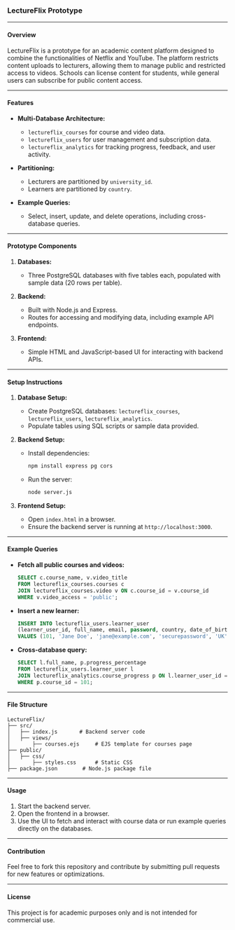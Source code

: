 ### LectureFlix Prototype

---

#### Overview

LectureFlix is a prototype for an academic content platform designed to combine the functionalities of Netflix and YouTube. The platform restricts content uploads to lecturers, allowing them to manage public and restricted access to videos. Schools can license content for students, while general users can subscribe for public content access.

---

#### Features

- **Multi-Database Architecture:**
  - `lectureflix_courses` for course and video data.
  - `lectureflix_users` for user management and subscription data.
  - `lectureflix_analytics` for tracking progress, feedback, and user activity.

- **Partitioning:**
  - Lecturers are partitioned by `university_id`.
  - Learners are partitioned by `country`.

- **Example Queries:**
  - Select, insert, update, and delete operations, including cross-database queries.

---

#### Prototype Components

1. **Databases:**
   - Three PostgreSQL databases with five tables each, populated with sample data (20 rows per table).

2. **Backend:**
   - Built with Node.js and Express.
   - Routes for accessing and modifying data, including example API endpoints.

3. **Frontend:**
   - Simple HTML and JavaScript-based UI for interacting with backend APIs.

---

#### Setup Instructions

1. **Database Setup:**
   - Create PostgreSQL databases: `lectureflix_courses`, `lectureflix_users`, `lectureflix_analytics`.
   - Populate tables using SQL scripts or sample data provided.

2. **Backend Setup:**
   - Install dependencies:
     ```bash
     npm install express pg cors
     ```
   - Run the server:
     ```bash
     node server.js
     ```

3. **Frontend Setup:**
   - Open `index.html` in a browser.
   - Ensure the backend server is running at `http://localhost:3000`.

---

#### Example Queries

- **Fetch all public courses and videos:**
  ```sql
  SELECT c.course_name, v.video_title
  FROM lectureflix_courses.courses c
  JOIN lectureflix_courses.video v ON c.course_id = v.course_id
  WHERE v.video_access = 'public';
  ```

- **Insert a new learner:**
  ```sql
  INSERT INTO lectureflix_users.learner_user
  (learner_user_id, full_name, email, password, country, date_of_birth, registration_date)
  VALUES (101, 'Jane Doe', 'jane@example.com', 'securepassword', 'UK', '1990-01-01', CURRENT_DATE);
  ```

- **Cross-database query:**
  ```sql
  SELECT l.full_name, p.progress_percentage
  FROM lectureflix_users.learner_user l
  JOIN lectureflix_analytics.course_progress p ON l.learner_user_id = p.user_id
  WHERE p.course_id = 101;
  ```

---

#### File Structure

```
LectureFlix/
├── src/
│   ├── index.js       # Backend server code
│   ├── views/
│       ├── courses.ejs     # EJS template for courses page
├── public/
│   ├── css/
│       ├── styles.css      # Static CSS
├── package.json        # Node.js package file
```

---

#### Usage

1. Start the backend server.
2. Open the frontend in a browser.
3. Use the UI to fetch and interact with course data or run example queries directly on the databases.

--- 

#### Contribution

Feel free to fork this repository and contribute by submitting pull requests for new features or optimizations.

--- 

#### License

This project is for academic purposes only and is not intended for commercial use.